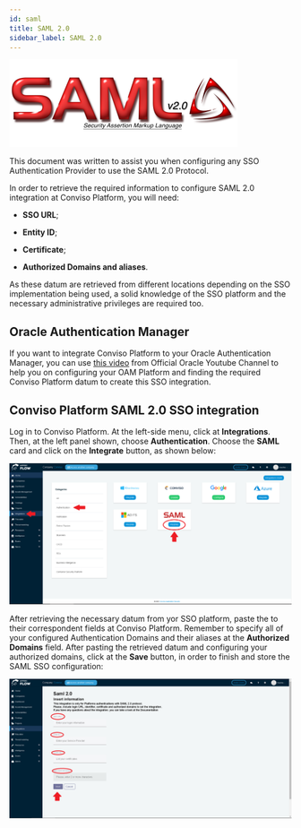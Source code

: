 ```yaml
---
id: saml
title: SAML 2.0
sidebar_label: SAML 2.0
---
```


<div style={{textAlign: 'center'}}>

![img](../../static/img/saml.png)

</div>

This document was written to assist you when configuring any SSO Authentication Provider to use the SAML 2.0 Protocol.

In order to retrieve the required information to configure SAML 2.0 integration at Conviso Platform, you will need:

- **SSO URL**;

- **Entity ID**;

- **Certificate**;

- **Authorized Domains and aliases**.

As these datum are retrieved from different locations depending on the SSO implementation being used, a solid knowledge of the SSO platform and the necessary administrative privileges are required too.

## Oracle Authentication Manager

If you want to integrate Conviso Platform to your Oracle Authentication Manager, you can use [this video](https://www.youtube.com/watch?v=7ybg7pQyIS0) from Official Oracle Youtube Channel to help you on configuring your OAM Platform and finding the required Conviso Platform datum to create this SSO integration.

## Conviso Platform SAML 2.0 SSO integration

Log in to Conviso Platform. At the left-side menu, click at **Integrations**. Then, at the left panel shown, choose **Authentication**. Choose the **SAML** card and click on the **Integrate** button, as shown below:

<div style={{textAlign: 'center'}}>

![img](../../static/img/saml-img1.png)

</div>

After retrieving the necessary datum from yor SSO platform, paste the to their correspondent fields at Conviso Platform. Remember to specify all of your configured Authentication Domains and their aliases at the **Authorized Domains** field. After pasting the retrieved datum and configuring your authorized domains, click at the **Save** button, in order to finish and store the SAML SSO configuration:

<div style={{textAlign: 'center'}}>

![img](../../static/img/saml-img2.png)

</div>
